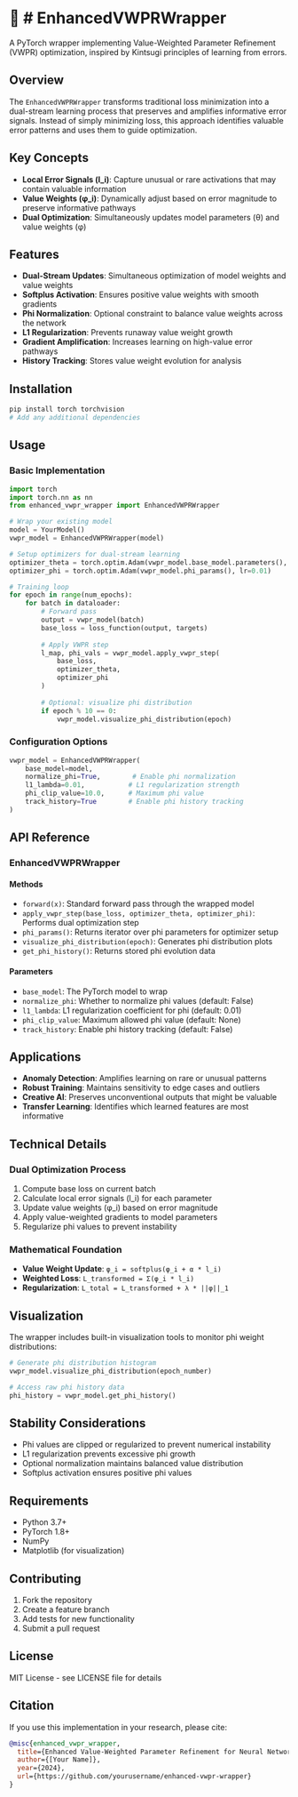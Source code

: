 # 🌌 # EnhancedVWPRWrapper

A PyTorch wrapper implementing Value-Weighted Parameter Refinement (VWPR) optimization, inspired by Kintsugi principles of learning from errors.

## Overview

The `EnhancedVWPRWrapper` transforms traditional loss minimization into a dual-stream learning process that preserves and amplifies informative error signals. Instead of simply minimizing loss, this approach identifies valuable error patterns and uses them to guide optimization.

## Key Concepts

- **Local Error Signals (l_i)**: Capture unusual or rare activations that may contain valuable information
- **Value Weights (φ_i)**: Dynamically adjust based on error magnitude to preserve informative pathways  
- **Dual Optimization**: Simultaneously updates model parameters (θ) and value weights (φ)

## Features

- **Dual-Stream Updates**: Simultaneous optimization of model weights and value weights
- **Softplus Activation**: Ensures positive value weights with smooth gradients
- **Phi Normalization**: Optional constraint to balance value weights across the network
- **L1 Regularization**: Prevents runaway value weight growth
- **Gradient Amplification**: Increases learning on high-value error pathways
- **History Tracking**: Stores value weight evolution for analysis

## Installation

```bash
pip install torch torchvision
# Add any additional dependencies
```

## Usage

### Basic Implementation

```python
import torch
import torch.nn as nn
from enhanced_vwpr_wrapper import EnhancedVWPRWrapper

# Wrap your existing model
model = YourModel()
vwpr_model = EnhancedVWPRWrapper(model)

# Setup optimizers for dual-stream learning
optimizer_theta = torch.optim.Adam(vwpr_model.base_model.parameters(), lr=0.001)
optimizer_phi = torch.optim.Adam(vwpr_model.phi_params(), lr=0.01)

# Training loop
for epoch in range(num_epochs):
    for batch in dataloader:
        # Forward pass
        output = vwpr_model(batch)
        base_loss = loss_function(output, targets)
        
        # Apply VWPR step
        l_map, phi_vals = vwpr_model.apply_vwpr_step(
            base_loss, 
            optimizer_theta, 
            optimizer_phi
        )
        
        # Optional: visualize phi distribution
        if epoch % 10 == 0:
            vwpr_model.visualize_phi_distribution(epoch)
```

### Configuration Options

```python
vwpr_model = EnhancedVWPRWrapper(
    base_model=model,
    normalize_phi=True,        # Enable phi normalization
    l1_lambda=0.01,           # L1 regularization strength
    phi_clip_value=10.0,      # Maximum phi value
    track_history=True        # Enable phi history tracking
)
```

## API Reference

### EnhancedVWPRWrapper

#### Methods

- `forward(x)`: Standard forward pass through the wrapped model
- `apply_vwpr_step(base_loss, optimizer_theta, optimizer_phi)`: Performs dual optimization step
- `phi_params()`: Returns iterator over phi parameters for optimizer setup
- `visualize_phi_distribution(epoch)`: Generates phi distribution plots
- `get_phi_history()`: Returns stored phi evolution data

#### Parameters

- `base_model`: The PyTorch model to wrap
- `normalize_phi`: Whether to normalize phi values (default: False)
- `l1_lambda`: L1 regularization coefficient for phi (default: 0.01)
- `phi_clip_value`: Maximum allowed phi value (default: None)
- `track_history`: Enable phi history tracking (default: False)

## Applications

- **Anomaly Detection**: Amplifies learning on rare or unusual patterns
- **Robust Training**: Maintains sensitivity to edge cases and outliers
- **Creative AI**: Preserves unconventional outputs that might be valuable
- **Transfer Learning**: Identifies which learned features are most informative

## Technical Details

### Dual Optimization Process

1. Compute base loss on current batch
2. Calculate local error signals (l_i) for each parameter
3. Update value weights (φ_i) based on error magnitude
4. Apply value-weighted gradients to model parameters
5. Regularize phi values to prevent instability

### Mathematical Foundation

- **Value Weight Update**: `φ_i = softplus(φ_i + α * l_i)`
- **Weighted Loss**: `L_transformed = Σ(φ_i * l_i)`
- **Regularization**: `L_total = L_transformed + λ * ||φ||_1`

## Visualization

The wrapper includes built-in visualization tools to monitor phi weight distributions:

```python
# Generate phi distribution histogram
vwpr_model.visualize_phi_distribution(epoch_number)

# Access raw phi history data
phi_history = vwpr_model.get_phi_history()
```

## Stability Considerations

- Phi values are clipped or regularized to prevent numerical instability
- L1 regularization prevents excessive phi growth
- Optional normalization maintains balanced value distribution
- Softplus activation ensures positive phi values

## Requirements

- Python 3.7+
- PyTorch 1.8+
- NumPy
- Matplotlib (for visualization)

## Contributing

1. Fork the repository
2. Create a feature branch
3. Add tests for new functionality
4. Submit a pull request

## License

MIT License - see LICENSE file for details

## Citation

If you use this implementation in your research, please cite:

```bibtex
@misc{enhanced_vwpr_wrapper,
  title={Enhanced Value-Weighted Parameter Refinement for Neural Networks},
  author={[Your Name]},
  year={2024},
  url={https://github.com/yourusername/enhanced-vwpr-wrapper}
}
```
